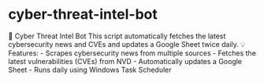 # cyber-threat-intel-bot
🚀 Cyber Threat Intel Bot   This script automatically fetches the latest cybersecurity news and CVEs and updates a Google Sheet twice daily.  💡 Features: - Scrapes cybersecurity news from multiple sources - Fetches the latest vulnerabilities (CVEs) from NVD - Automatically updates a Google Sheet - Runs daily using Windows Task Scheduler
